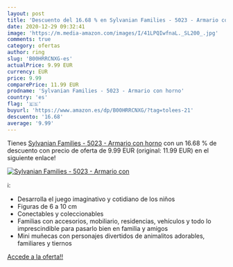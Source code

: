```yaml
---
layout: post
title: 'Descuento del 16.68 % en Sylvanian Families - 5023 - Armario con '
date: 2020-12-29 09:32:41
image: 'https://m.media-amazon.com/images/I/41LPQIwfnaL._SL200_.jpg'
comments: true
category: ofertas
author: ring
slug: 'B00HRRCNXG-es'
actualPrice: 9.99 EUR
currency: EUR
price: 9.99
comparePrice: 11.99 EUR
prodname: 'Sylvanian Families - 5023 - Armario con horno'
country: 'es'
flag: '🇪🇸'
buyurl: 'https://www.amazon.es/dp/B00HRRCNXG/?tag=tolees-21'
descuento: '16.68'
average: '9.99'
---
```


Tienes [Sylvanian Families - 5023 - Armario con horno](https://www.amazon.es/dp/B00HRRCNXG/?tag=tolees-21) con un 16.68 % de descuento con precio de oferta de 9.99 EUR (original: 11.99 EUR) en el siguiente enlace!

[![Sylvanian Families - 5023 - Armario con ](https://m.media-amazon.com/images/I/41LPQIwfnaL._SL200_.jpg)](https://www.amazon.es/dp/B00HRRCNXG/?tag=tolees-21)

ℹ️:

- Desarrolla el juego imaginativo y cotidiano de los niños
- Figuras de 6 a 10 cm
- Conectables y coleccionables
- Familias con accesorios, mobiliario, residencias, vehículos y todo lo imprescindible para pasarlo bien en familia y amigos
- Mini muñecas con personajes divertidos de animalitos adorables, familiares y tiernos

[Accede a la oferta!!](https://www.amazon.es/dp/B00HRRCNXG/?tag=tolees-21)
